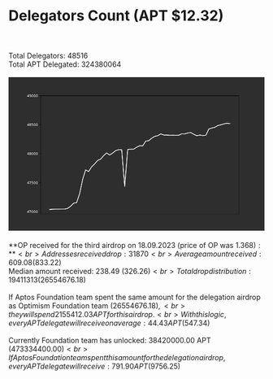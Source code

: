 # Delegators Count (APT $12.32)<br><br>
Total Delegators: 48516<br>
Total APT Delegated: 324380064<br><br>
![Delegators Plot](delegators_plot.png)<br><br>
**OP received for the third airdrop on 18.09.2023 (price of OP was $1.368):**<br>
Addresses received drop: 31870<br>
Average amount received: 609.08 ($833.22)<br>
Median amount received: 238.49 ($326.26)<br>
Total drop distribution: 19411313 ($26554676.18)<br><br>
If Aptos Foundation team spent the same amount for the delegation airdrop as Optimism Foundation team ($26554676.18),<br>
they will spend 2155412.03 APT for this airdrop.<br>
With this logic, every APT delegate will receive on average: 44.43 APT ($547.34)<br><br>
Currently Foundation team has unlocked: 38420000.00 APT ($473334400.00)<br>
If Aptos Foundation team spent this amount for the delegation airdrop, every APT delegate will receive : 791.90 APT ($9756.25)<br>
